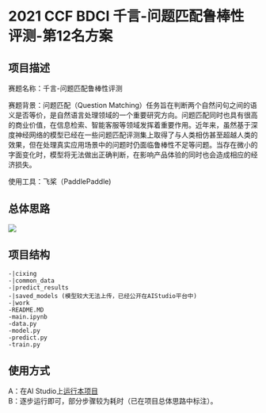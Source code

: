 # 2021 CCF BDCI 千言-问题匹配鲁棒性评测-第12名方案

## 项目描述

赛题名称：千言-问题匹配鲁棒性评测

赛题背景：问题匹配（Question Matching）任务旨在判断两个自然问句之间的语义是否等价，是自然语言处理领域的一个重要研究方向。问题匹配同时也具有很高的商业价值，在信息检索、智能客服等领域发挥着重要作用。近年来，虽然基于深度神经网络的模型已经在一些问题匹配评测集上取得了与人类相仿甚至超越人类的效果，但在处理真实应用场景中的问题时仍面临鲁棒性不足等问题。当存在微小的字面变化时，模型将无法做出正确判断，在影响产品体验的同时也会造成相应的经济损失。

使用工具：飞桨（PaddlePaddle)


## 总体思路

![](https://ai-studio-static-online.cdn.bcebos.com/374e805058c74317829f2ea818731f456ad4bfdc79fb40349cf1e2cd5004a54a)

## 项目结构
```
-|cixing
-|common_data
-|predict_results
-|saved_models (模型较大无法上传，已经公开在AIStudio平台中)
-|work
-README.MD
-main.ipynb
-data.py
-model.py
-predict.py
-train.py
```

## 使用方式
A：在AI Studio上[运行本项目](https://aistudio.baidu.com/aistudio/projectdetail/2384565)  
B：逐步运行即可，部分步骤较为耗时（已在项目总体思路中标注）。

